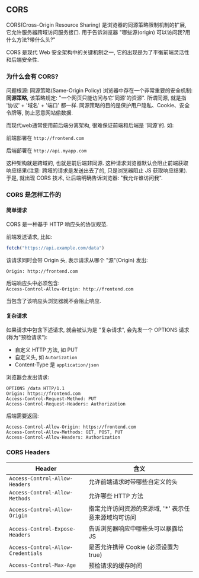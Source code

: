 ## CORS
CORS(Cross-Origin Resource Sharing) 是浏览器的同源策略限制机制的扩展, 它允许服务器跨域访问服务接口. 用于告诉浏览器
"哪些源(origin) 可以访问我?用什么方法?带什么头?"

CORS 是现代 Web 安全架构中的关键机制之一, 它的出现是为了平衡前端灵活性和后端安全性.

### 为什么会有 CORS?
问题根源: 同源策略(Same-Origin Policy)
浏览器中存在一个非常重要的安全机制: **同源策略**, 该策略规定: "一个网页只能访问与它'同源'的资源". 所谓同源, 就是指 '协议' + '域名' + '端口' 都一样.
同源策略的目的是保护用户隐私、Cookie、安全令牌等, 防止恶意网站偷数据.

而现代web通常使用前后端分离架构, 很难保证前端和后端是 '同源'的. 如:

前端部署在 `http://frontend.com`

后端部署在 `http://api.myapp.com`

这种架构就是跨域的, 也就是前后端非同源. 这种请求浏览器默认会阻止前端获取响应结果(注意: 跨域的请求是发送出去了的, 只是浏览器阻止 JS 获取响应结果). 于是, 就出现 CORS 技术, 让后端明确告诉浏览器: "我允许谁访问我".

### CORS 是怎样工作的
#### 简单请求
CORS 是一种基于 HTTP 响应头的协议规范.

前端发送请求, 比如:

```js
fetch("https://api.example.com/data")
```

该请求同时会带 Origin 头, 表示请求从哪个 "源"(Origin) 发出:

`Origin: http://frontend.com`

后端响应头中必须包含:  
`Access-Control-Allow-Origin: http://frontend.com`  

当包含了该响应头浏览器就不会阻止响应.

#### 复杂请求
如果请求中包含下述请求, 就会被认为是 "复杂请求", 会先发一个 OPTIONS 请求(称为"预检请求"):

- 自定义 HTTP 方法, 如 PUT
- 自定义头, 如 `Autorization`
- Content-Type 是 `application/json`

浏览器会发出请求:

```http
OPTIONS /data HTTP/1.1
Origin: https://frontend.com
Access-Control-Request-Method: PUT
Access-Control-Request-Headers: Authorization
```

后端需要返回:
```http
Access-Control-Allow-Origin: https://frontend.com
Access-Control-Allow-Methods: GET, POST, PUT
Access-Control-Allow-Headers: Authorization
```
### CORS Headers
| Header                             | 含义                                                 |
| ---------------------------------- | ---------------------------------------------------- |
| `Access-Control-Allow-Headers`     | 允许前端请求时带哪些自定义的头                       |
| `Access-Control-Allow-Methods`     | 允许哪些 HTTP 方法                                   |
| `Access-Control-Allow-Origin`      | 指定允许访问资源的来源域, '*' 表示任意来源域均可访问 |
| `Access-Control-Expose-Headers`    | 告诉浏览器响应中哪些头可以暴露给 JS                  |
| `Access-Control-Allow-Credentials` | 是否允许携带 Cookie (必须设置为 true)                |
| `Access-Control-Max-Age`           | 预检请求的缓存时间                                   |